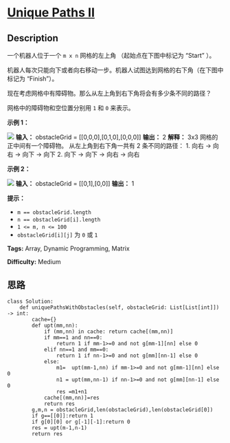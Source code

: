 # [Unique Paths II][title]

## Description

一个机器人位于一个 `m x n` 网格的左上角 （起始点在下图中标记为 “Start” ）。

机器人每次只能向下或者向右移动一步。机器人试图达到网格的右下角（在下图中标记为 “Finish”）。

现在考虑网格中有障碍物。那么从左上角到右下角将会有多少条不同的路径？

网格中的障碍物和空位置分别用 `1` 和 `0` 来表示。



**示例 1：**

![](https://assets.leetcode.com/uploads/2020/11/04/robot1.jpg)
            **输入：** obstacleGrid = [[0,0,0],[0,1,0],[0,0,0]]    **输出：** 2    **解释：** 3x3 网格的正中间有一个障碍物。    从左上角到右下角一共有 2 条不同的路径：    1. 向右 -> 向右 -> 向下 -> 向下    2. 向下 -> 向下 -> 向右 -> 向右    

**示例 2：**

![](https://assets.leetcode.com/uploads/2020/11/04/robot2.jpg)
            **输入：** obstacleGrid = [[0,1],[0,0]]    **输出：** 1    



**提示：**

  * `m == obstacleGrid.length`
  * `n == obstacleGrid[i].length`
  * `1 <= m, n <= 100`
  * `obstacleGrid[i][j]` 为 `0` 或 `1`


**Tags:** Array, Dynamic Programming, Matrix

**Difficulty:** Medium

## 思路

``` python3
class Solution:
    def uniquePathsWithObstacles(self, obstacleGrid: List[List[int]]) -> int:
        cache={}
        def upt(mm,nn):           
            if (mm,nn) in cache: return cache[(mm,nn)]
            if mm==1 and nn==0:
                return 1 if mm-1>=0 and not g[mm-1][nn] else 0
            elif nn==1 and mm==0: 
                return 1 if nn-1>=0 and not g[mm][nn-1] else 0
            else: 
                m1=  upt(mm-1,nn) if mm-1>=0 and not g[mm-1][nn] else 0
                n1 = upt(mm,nn-1) if nn-1>=0 and not g[mm][nn-1] else 0
                res =m1+n1
            cache[(mm,nn)]=res
            return res
        g,m,n = obstacleGrid,len(obstacleGrid),len(obstacleGrid[0])
        if g==[[0]]:return 1
        if g[0][0] or g[-1][-1]:return 0
        res = upt(m-1,n-1)
        return res        
```

[title]: https://leetcode-cn.com/problems/unique-paths-ii
